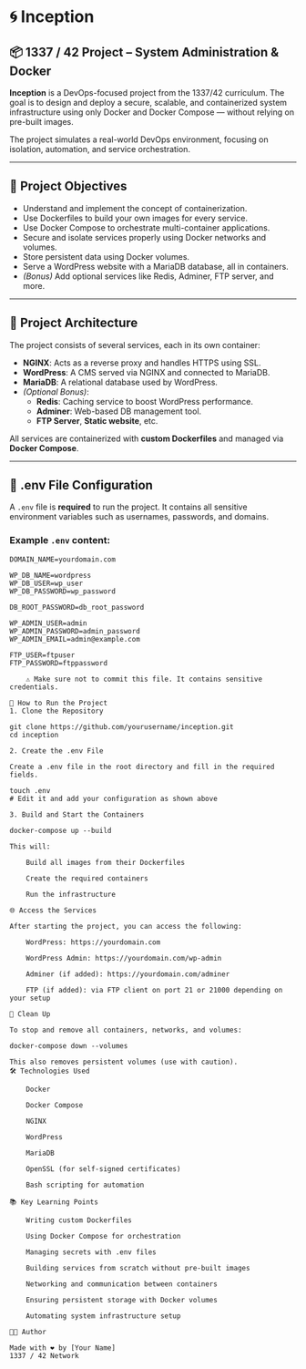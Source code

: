 # 🌀 Inception

## 📦 1337 / 42 Project – System Administration & Docker

**Inception** is a DevOps-focused project from the 1337/42 curriculum. The goal is to design and deploy a secure, scalable, and containerized system infrastructure using only Docker and Docker Compose — without relying on pre-built images.

The project simulates a real-world DevOps environment, focusing on isolation, automation, and service orchestration.

---

## 🧠 Project Objectives

- Understand and implement the concept of containerization.
- Use Dockerfiles to build your own images for every service.
- Use Docker Compose to orchestrate multi-container applications.
- Secure and isolate services properly using Docker networks and volumes.
- Store persistent data using Docker volumes.
- Serve a WordPress website with a MariaDB database, all in containers.
- *(Bonus)* Add optional services like Redis, Adminer, FTP server, and more.

---

## 🧱 Project Architecture

The project consists of several services, each in its own container:

- **NGINX**: Acts as a reverse proxy and handles HTTPS using SSL.
- **WordPress**: A CMS served via NGINX and connected to MariaDB.
- **MariaDB**: A relational database used by WordPress.
- *(Optional Bonus)*:
  - **Redis**: Caching service to boost WordPress performance.
  - **Adminer**: Web-based DB management tool.
  - **FTP Server**, **Static website**, etc.

All services are containerized with **custom Dockerfiles** and managed via **Docker Compose**.

---

## 🔐 .env File Configuration

A `.env` file is **required** to run the project. It contains all sensitive environment variables such as usernames, passwords, and domains.

### Example `.env` content:
```env
DOMAIN_NAME=yourdomain.com

WP_DB_NAME=wordpress
WP_DB_USER=wp_user
WP_DB_PASSWORD=wp_password

DB_ROOT_PASSWORD=db_root_password

WP_ADMIN_USER=admin
WP_ADMIN_PASSWORD=admin_password
WP_ADMIN_EMAIL=admin@example.com

FTP_USER=ftpuser
FTP_PASSWORD=ftppassword

    ⚠️ Make sure not to commit this file. It contains sensitive credentials.

🚀 How to Run the Project
1. Clone the Repository

git clone https://github.com/yourusername/inception.git
cd inception

2. Create the .env File

Create a .env file in the root directory and fill in the required fields.

touch .env
# Edit it and add your configuration as shown above

3. Build and Start the Containers

docker-compose up --build

This will:

    Build all images from their Dockerfiles

    Create the required containers

    Run the infrastructure

🌐 Access the Services

After starting the project, you can access the following:

    WordPress: https://yourdomain.com

    WordPress Admin: https://yourdomain.com/wp-admin

    Adminer (if added): https://yourdomain.com/adminer

    FTP (if added): via FTP client on port 21 or 21000 depending on your setup

🧹 Clean Up

To stop and remove all containers, networks, and volumes:

docker-compose down --volumes

This also removes persistent volumes (use with caution).
🛠️ Technologies Used

    Docker

    Docker Compose

    NGINX

    WordPress

    MariaDB

    OpenSSL (for self-signed certificates)

    Bash scripting for automation

📚 Key Learning Points

    Writing custom Dockerfiles

    Using Docker Compose for orchestration

    Managing secrets with .env files

    Building services from scratch without pre-built images

    Networking and communication between containers

    Ensuring persistent storage with Docker volumes

    Automating system infrastructure setup

👨‍💻 Author

Made with ❤️ by [Your Name]
1337 / 42 Network

